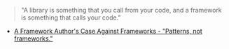 > "A library is something that you call from your code, and a framework is something that calls your code."
* [A Framework Author's Case Against Frameworks - "Patterns, not frameworks."](https://www.youtube.com/watch?v=k7n2xnOiWI8)
